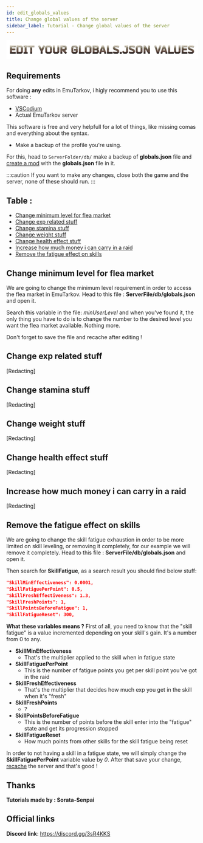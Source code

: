 ```yaml
---
id: edit_globals_values
title: Change global values of the server
sidebar_label: Tutorial - Change global values of the server
---
```

![](/img/tutorials_globals.png)


## Requirements
For doing **any** edits in EmuTarkov, i higly recommend you to use this software :
* [VSCodium](https://github.com/VSCodium/vscodium/releases)
* Actual EmuTarkov server

This software is free and very helpfull for a lot of things, like missing comas and everything about the syntax.
* Make a backup of the profile you're using.

For this, head to `ServerFolder/db/` make a backup of **globals.json** file and [create a mod](tutorials/create_a_mod) with the **globals.json** file in it.

:::caution
If you want to make any changes, close both the game and the server, none of these should run.
:::

## Table :
* [Change minimum level for flea market](edit_globals_values.md#change-minimum-level-for-flea-market)
* [Change exp related stuff](edit_globals_values.md#change-exp-related-stuff)
* [Change stamina stuff](edit_globals_values.md#change-stamina-stuff)
* [Change weight stuff](edit_globals_values.md#change-weight-stuff)
* [Change health effect stuff](edit_globals_values.md#change-health-effect-stuff)
* [Increase how much money i can carry in a raid](edit_globals_values.md#increase-how-much-money-i-can-carry-in-a-raid)
* [Remove the fatigue effect on skills](edit_globals_values.md#remove-the-fatigue-effect-on-skills)

## Change minimum level for flea market
We are going to change the minimum level requirement in order to access the flea market in EmuTarkov. Head to this file : **ServerFile/db/globals.json** and open it.

Search this variable in the file: *minUserLevel* and when you've found it, the only thing you have to do is to change the number to the desired level you want the flea market available. Nothing more.

Don't forget to save the file and recache after editing !
## Change exp related stuff
[Redacting]
## Change stamina stuff
[Redacting]
## Change weight stuff
[Redacting]
## Change health effect stuff
[Redacting]
## Increase how much money i can carry in a raid
[Redacting]
## Remove the fatigue effect on skills
We are going to change the skill fatigue exhaustion in order to be more limited on skill leveling, or removing it completely, for our example we will remove it completely. Head to this file : **ServerFile/db/globals.json** and open it.

Then search for **SkillFatigue**, as a search result you should find below stuff:
```json
"SkillMinEffectiveness": 0.0001,
"SkillFatiguePerPoint": 0.5,
"SkillFreshEffectiveness": 1.3,
"SkillFreshPoints": 1,
"SkillPointsBeforeFatigue": 1,
"SkillFatigueReset": 300,
```
**What these variables means ?**
First of all, you need to know that the "skill fatigue" is a value incremented depending on your skill's gain. It's a number from 0 to any.
* **SkillMinEffectiveness**
    * That's the multiplier applied to the skill when in fatigue state
* **SkillFatiguePerPoint**
    * This is the number of fatigue points you get per skill point you've got in the raid
* **SkillFreshEffectiveness**
    * That's the multiplier that decides how much exp you get in the skill when it's "fresh"
* **SkillFreshPoints**
    * ?
* **SkillPointsBeforeFatigue**
    * This is the number of points before the skill enter into the "fatigue" state and get its progression stopped
* **SkillFatigueReset**
    * How much points from other skills for the skill fatigue being reset

In order to not having a skill in a fatigue state, we will simply change the **SkillFatiguePerPoint** variable value by *0*. After that save your change, [recache](faq/FAQ.md#how-do-i-recache-my-server-) the server and that's good !

## Thanks
**Tutorials made by : Sorata-Senpai**

## Official links
**Discord link**: https://discord.gg/3sR4KKS